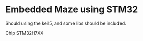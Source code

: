 # Embedded Maze using STM32

Should using the keil5,  and some libs should be included.

Chip STM32H7XX
